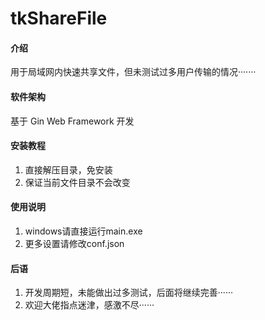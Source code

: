 # tkShareFile

#### 介绍
用于局域网内快速共享文件，但未测试过多用户传输的情况·······

#### 软件架构
基于 Gin Web Framework 开发


#### 安装教程

1.  直接解压目录，免安装 
2.  保证当前文件目录不会改变

#### 使用说明

1.  windows请直接运行main.exe
2.  更多设置请修改conf.json

#### 后语

1.  开发周期短，未能做出过多测试，后面将继续完善······
2.  欢迎大佬指点迷津，感激不尽······
